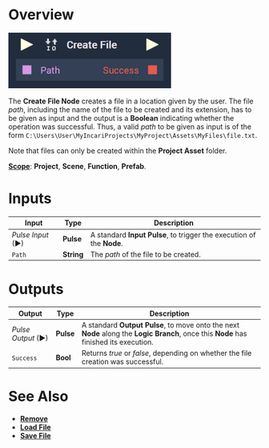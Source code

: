 # Overview

![The Create File Node.](../../.gitbook/assets/createfile_2.png)

The **Create File Node** creates a file in a location given by the user. The file _path_, including the name of the file to be created and its extension, has to be given as input and the output is a **Boolean** indicating whether the operation was successful. Thus, a valid *path* to be given as input is of the form `C:\Users\User\MyIncariProjects\MyProject\Assets\MyFiles\file.txt`.

Note that files can only be created within the **Project Asset** folder.

[**Scope**](../overview.md#scopes): **Project**, **Scene**, **Function**, **Prefab**.

# Inputs

|Input|Type|Description|
|---|---|---|
|*Pulse Input* (►)|**Pulse**|A standard **Input Pulse**, to trigger the execution of the **Node**.|
| `Path` | **String** | The *path* of the file to be created. |

# Outputs

|Output|Type|Description|
|---|---|---|
|*Pulse Output* (►)|**Pulse**|A standard **Output Pulse**, to move onto the next **Node** along the **Logic Branch**, once this **Node** has finished its execution.|
| `Success` | **Bool** | Returns _true_ or _false_, depending on whether the file creation was successful.  |

# See Also

* [**Remove**](remove.md)
* [**Load File**](loadfile.md)
* [**Save File**](savefile.md)